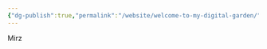 ```yaml
---
{"dg-publish":true,"permalink":"/website/welcome-to-my-digital-garden/","tags":["gardenEntry"]}
---
```


Mirz